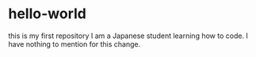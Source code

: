 # hello-world
this is my first repository
I am a Japanese student learning how to code.
I have nothing to mention for this change.
